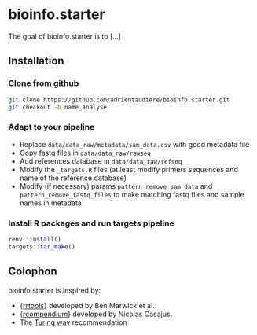 # bioinfo.starter

<!-- badges: start -->

<!-- badges: end -->

The goal of bioinfo.starter is to [...]

## Installation

### Clone from github

```sh
git clone https://github.com/adrientaudiere/bioinfo.starter.git
git checkout -b name_analyse
```

### Adapt to your pipeline

- Replace `data/data_raw/metadata/sam_data.csv` with good metadata file
- Copy fastq files in `data/data_raw/rawseq`
- Add references database in `data/data_raw/refseq`
- Modify the `_targets.R` files (at least modify primers sequences and name of the reference database)
- Modify (if necessary) params `pattern_remove_sam_data` and `pattern_remove_fastq_files` to make matching fastq files and sample names in metadata

### Install R packages and run targets pipeline

```r
renv::install()
targets::tar_make()
```

## Colophon

bioinfo.starter is inspired by:
- {[rrtools]()} developed by Ben Marwick et al.
- {[rcompendium](https://frbcesab.github.io/rcompendium/)} developed by Nicolas Casajus.
- The [Turing way](https://the-turing-way.netlify.app/) recommendation

<!-- 

## Docker recipe

### For each new build

```sh
version_build=0.1.7
docker build -t adrienta/mycea_starter:$version_build -t adrienta/mycea_starter:latest --build-arg CACHE_DATE="$(date)" .

docker push adrienta/mycea_starter:$version_build --all-tags
```


#### Exemple avec projet XXXX

```sh
docker run --rm --env PROJECT="XXXX" -p 8787:8787 -e PASSWORD=221310 -e ROOT=TRUE -ti -v /media/adrien/homeMX3/kDrive/BIO_INFO/data_raw_mycea:/home/rstudio/data/data_raw:ro -v /home/adrien/Nextcloud/IdEst/Projets/BIOINFORMATIQUE/Mycea/Rendus_clients_RetD/ANALYSES_JANVIER_2024:/home/rstudio/data/  adrienta/mycea_starter:latest
```

```sh
mv Dossier_analyse ${PROJECT}
cd ${PROJECT}/

bash ${FOLDER}${PROJECT}/init.sh --sam_data ${FOLDER}/data/sam_data_pont_a_mousson.csv --name_folder $PROJECT  --raw_data ${FOLDER}/data/data_raw --min_reads_samp 0 --path_folder ${FOLDER} --path_params ${FOLDER}data/pont_a_mousson.yaml

Rscript run.R
```
-->

